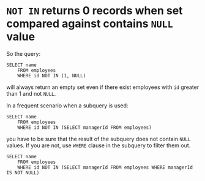 # `NOT IN` returns 0 records when set compared against contains `NULL` value

So the query:

```$xslt
SELECT name 
    FROM employees 
    WHERE id NOT IN (1, NULL)
```

will always return an empty set even if there exist employees with `id` greater than 1 and not `NULL`.

In a frequent scenario when a subquery is used:

```$xslt
SELECT name 
    FROM employees 
    WHERE id NOT IN (SELECT managerId FROM employees)
```

you have to be sure that the result of the subquery does not contain `NULL` values. If you are not, use `WHERE` clause in the subquery to filter them out.

```$xslt
SELECT name 
    FROM employees 
    WHERE id NOT IN (SELECT managerId FROM employees WHERE managerId IS NOT NULL)
```